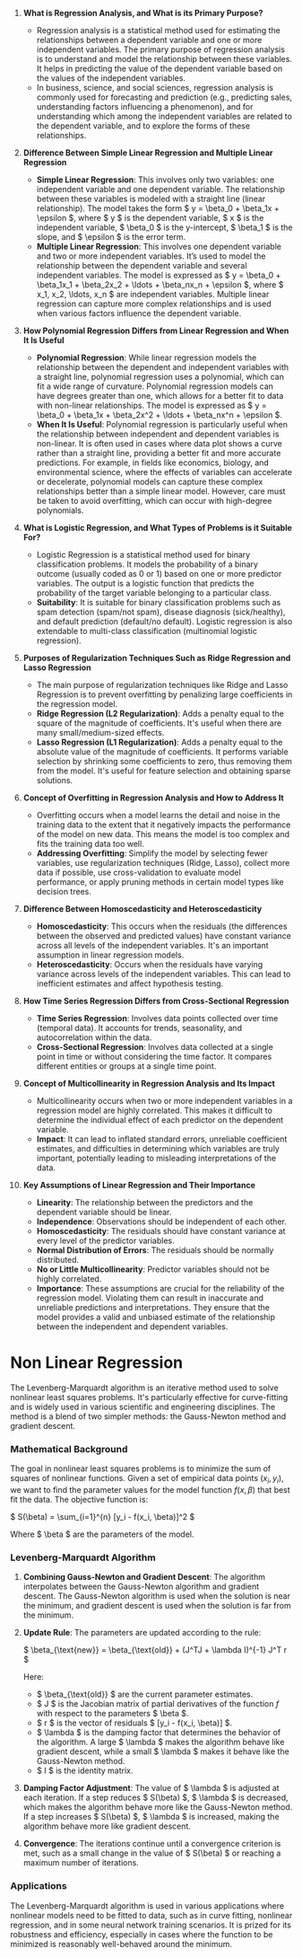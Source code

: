1. **What is Regression Analysis, and What is its Primary Purpose?**
   - Regression analysis is a statistical method used for estimating the relationships between a dependent variable and one or more independent variables. The primary purpose of regression analysis is to understand and model the relationship between these variables. It helps in predicting the value of the dependent variable based on the values of the independent variables.
   - In business, science, and social sciences, regression analysis is commonly used for forecasting and prediction (e.g., predicting sales, understanding factors influencing a phenomenon), and for understanding which among the independent variables are related to the dependent variable, and to explore the forms of these relationships.

2. **Difference Between Simple Linear Regression and Multiple Linear Regression**
   - **Simple Linear Regression**: This involves only two variables: one independent variable and one dependent variable. The relationship between these variables is modeled with a straight line (linear relationship). The model takes the form $ y = \beta_0 + \beta_1x + \epsilon $, where $ y $ is the dependent variable, $ x $ is the independent variable, $ \beta_0 $ is the y-intercept, $ \beta_1 $ is the slope, and $ \epsilon $ is the error term.
   - **Multiple Linear Regression**: This involves one dependent variable and two or more independent variables. It’s used to model the relationship between the dependent variable and several independent variables. The model is expressed as $ y = \beta_0 + \beta_1x_1 + \beta_2x_2 + \ldots + \beta_nx_n + \epsilon $, where $ x_1, x_2, \ldots, x_n $ are independent variables. Multiple linear regression can capture more complex relationships and is used when various factors influence the dependent variable.

3. **How Polynomial Regression Differs from Linear Regression and When It Is Useful**
   - **Polynomial Regression**: While linear regression models the relationship between the dependent and independent variables with a straight line, polynomial regression uses a polynomial, which can fit a wide range of curvature. Polynomial regression models can have degrees greater than one, which allows for a better fit to data with non-linear relationships. The model is expressed as $ y = \beta_0 + \beta_1x + \beta_2x^2 + \ldots + \beta_nx^n + \epsilon $.
   - **When It Is Useful**: Polynomial regression is particularly useful when the relationship between independent and dependent variables is non-linear. It is often used in cases where data plot shows a curve rather than a straight line, providing a better fit and more accurate predictions. For example, in fields like economics, biology, and environmental science, where the effects of variables can accelerate or decelerate, polynomial models can capture these complex relationships better than a simple linear model. However, care must be taken to avoid overfitting, which can occur with high-degree polynomials.

4. **What is Logistic Regression, and What Types of Problems is it Suitable For?**
   - Logistic Regression is a statistical method used for binary classification problems. It models the probability of a binary outcome (usually coded as 0 or 1) based on one or more predictor variables. The output is a logistic function that predicts the probability of the target variable belonging to a particular class.
   - **Suitability**: It is suitable for binary classification problems such as spam detection (spam/not spam), disease diagnosis (sick/healthy), and default prediction (default/no default). Logistic regression is also extendable to multi-class classification (multinomial logistic regression).

5. **Purposes of Regularization Techniques Such as Ridge Regression and Lasso Regression**
   - The main purpose of regularization techniques like Ridge and Lasso Regression is to prevent overfitting by penalizing large coefficients in the regression model.
   - **Ridge Regression (L2 Regularization)**: Adds a penalty equal to the square of the magnitude of coefficients. It's useful when there are many small/medium-sized effects.
   - **Lasso Regression (L1 Regularization)**: Adds a penalty equal to the absolute value of the magnitude of coefficients. It performs variable selection by shrinking some coefficients to zero, thus removing them from the model. It's useful for feature selection and obtaining sparse solutions.

6. **Concept of Overfitting in Regression Analysis and How to Address It**
   - Overfitting occurs when a model learns the detail and noise in the training data to the extent that it negatively impacts the performance of the model on new data. This means the model is too complex and fits the training data too well.
   - **Addressing Overfitting**: Simplify the model by selecting fewer variables, use regularization techniques (Ridge, Lasso), collect more data if possible, use cross-validation to evaluate model performance, or apply pruning methods in certain model types like decision trees.

7. **Difference Between Homoscedasticity and Heteroscedasticity**
   - **Homoscedasticity**: This occurs when the residuals (the differences between the observed and predicted values) have constant variance across all levels of the independent variables. It's an important assumption in linear regression models.
   - **Heteroscedasticity**: Occurs when the residuals have varying variance across levels of the independent variables. This can lead to inefficient estimates and affect hypothesis testing.

8. **How Time Series Regression Differs from Cross-Sectional Regression**
   - **Time Series Regression**: Involves data points collected over time (temporal data). It accounts for trends, seasonality, and autocorrelation within the data.
   - **Cross-Sectional Regression**: Involves data collected at a single point in time or without considering the time factor. It compares different entities or groups at a single time point.

9. **Concept of Multicollinearity in Regression Analysis and Its Impact**
   - Multicollinearity occurs when two or more independent variables in a regression model are highly correlated. This makes it difficult to determine the individual effect of each predictor on the dependent variable.
   - **Impact**: It can lead to inflated standard errors, unreliable coefficient estimates, and difficulties in determining which variables are truly important, potentially leading to misleading interpretations of the data.

10. **Key Assumptions of Linear Regression and Their Importance**
    - **Linearity**: The relationship between the predictors and the dependent variable should be linear.
    - **Independence**: Observations should be independent of each other.
    - **Homoscedasticity**: The residuals should have constant variance at every level of the predictor variables.
    - **Normal Distribution of Errors**: The residuals should be normally distributed.
    - **No or Little Multicollinearity**: Predictor variables should not be highly correlated.
    - **Importance**: These assumptions are crucial for the reliability of the regression model. Violating them can result in inaccurate and unreliable predictions and interpretations. They ensure that the model provides a valid and unbiased estimate of the relationship between the independent and dependent variables. 

# Non Linear Regression

The Levenberg-Marquardt algorithm is an iterative method used to solve nonlinear least squares problems. It's particularly effective for curve-fitting and is widely used in various scientific and engineering disciplines. The method is a blend of two simpler methods: the Gauss-Newton method and gradient descent.

### Mathematical Background

The goal in nonlinear least squares problems is to minimize the sum of squares of nonlinear functions. Given a set of empirical data points $(x_i, y_i)$, we want to find the parameter values for the model function $f(x, \beta)$ that best fit the data. The objective function is:

$ S(\beta) = \sum_{i=1}^{n} [y_i - f(x_i, \beta)]^2 $

Where $ \beta $ are the parameters of the model.

### Levenberg-Marquardt Algorithm

1. **Combining Gauss-Newton and Gradient Descent**: The algorithm interpolates between the Gauss-Newton algorithm and gradient descent. The Gauss-Newton algorithm is used when the solution is near the minimum, and gradient descent is used when the solution is far from the minimum.

2. **Update Rule**: The parameters are updated according to the rule:

   $ \beta_{\text{new}} = \beta_{\text{old}} + (J^TJ + \lambda I)^{-1} J^T r $

   Here:
   - $ \beta_{\text{old}} $ are the current parameter estimates.
   - $ J $ is the Jacobian matrix of partial derivatives of the function $f$ with respect to the parameters $ \beta $.
   - $ r $ is the vector of residuals $ [y_i - f(x_i, \beta)] $.
   - $ \lambda $ is the damping factor that determines the behavior of the algorithm. A large $ \lambda $ makes the algorithm behave like gradient descent, while a small $ \lambda $ makes it behave like the Gauss-Newton method.
   - $ I $ is the identity matrix.

3. **Damping Factor Adjustment**: The value of $ \lambda $ is adjusted at each iteration. If a step reduces $ S(\beta) $, $ \lambda $ is decreased, which makes the algorithm behave more like the Gauss-Newton method. If a step increases $ S(\beta) $, $ \lambda $ is increased, making the algorithm behave more like gradient descent.

4. **Convergence**: The iterations continue until a convergence criterion is met, such as a small change in the value of $ S(\beta) $ or reaching a maximum number of iterations.

### Applications

The Levenberg-Marquardt algorithm is used in various applications where nonlinear models need to be fitted to data, such as in curve fitting, nonlinear regression, and in some neural network training scenarios. It is prized for its robustness and efficiency, especially in cases where the function to be minimized is reasonably well-behaved around the minimum.